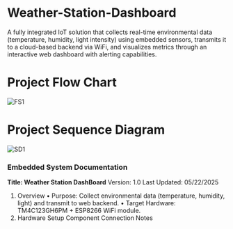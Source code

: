 # Weather-Station-Dashboard
A fully integrated IoT solution that collects real-time environmental data (temperature, humidity, light intensity) using embedded sensors, transmits it to a cloud-based backend via WiFi, and visualizes metrics through an interactive web dashboard with alerting capabilities.

# Project Flow Chart
![FS1](https://github.com/user-attachments/assets/ebd628db-bea2-4b7d-9629-704494cd6f30)

# Project Sequence Diagram
![SD1](https://github.com/user-attachments/assets/1438699d-96a4-4d62-b66c-fe44821b53fb)

### Embedded System Documentation

__Title: Weather Station DashBoard__
Version: 1.0
Last Updated: 05/22/2025
1. Overview
•	Purpose: Collect environmental data (temperature, humidity, light) and transmit to web backend.
•	Target Hardware: TM4C123GH6PM + ESP8266 WiFi module.
2. Hardware Setup
Component	Connection	Notes
